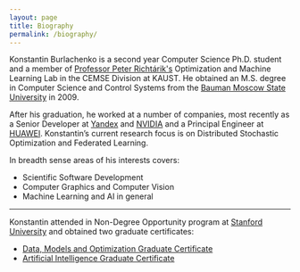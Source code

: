 ```yaml
---
layout: page
title: Biography
permalink: /biography/
---
```


Konstantin Burlachenko is a second year Computer Science Ph.D. student and a member of [Professor Peter Richtárik's](https://richtarik.org/) Optimization and Machine Learning Lab in the CEMSE Division at KAUST. 
He obtained an M.S. degree in Computer Science and Control Systems from the [Bauman Moscow State University](http://bmstu.ru/) in 2009. 

After his graduation, he worked at a number of companies, most recently as a Senior Developer at [Yandex](https://en.wikipedia.org/wiki/Yandex) and [NVIDIA](https://developer.nvidia.com/) and a Principal Engineer at [HUAWEI](https://huawei.ru/).
Konstantin’s current research focus is on Distributed Stochastic Optimization and Federated Learning.

In breadth sense areas of his interests covers:

* Scientific Software Development
* Computer Graphics and Computer Vision
* Machine Learning and AI in general

---

Konstantin attended in Non-Degree Opportunity program at [Stanford University](https://www.stanford.edu/) and obtained two graduate certificates:

* [Data, Models and Optimization Graduate Certificate](https://online.stanford.edu/programs/data-models-and-optimization-graduate-certificate)
* [Artificial Intelligence Graduate Certificate](https://online.stanford.edu/programs/artificial-intelligence-graduate-certificate)

